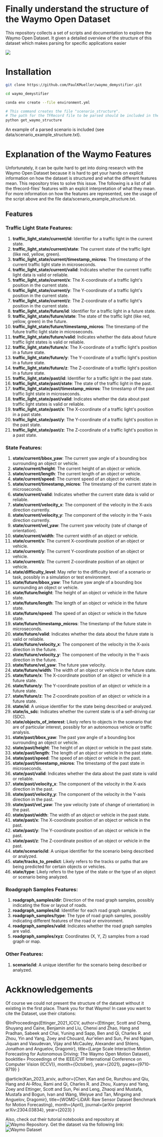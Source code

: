 # Finally understand the structure of the Waymo Open Dataset
This repository collects a set of scripts and documentation to explore the Waymo Open Dataset. It given a detailed overview of the structure of this dataset which makes parsing for specific applications easier

![](waymo_demystified.png)

# Installation

```bash
git clone https://github.com/PaulKMueller/waymo_demystifier.git

cd waymo_demystifier

conda env create --file environment.yml

# This command creates the file "scenario_structure".
# The path for the TFRecord file to be parsed should be included in the config.yml.
python get_waymo_structure
```

An example of a parsed scenario is included (see data/scenario_example_structure.txt).

# Explanation of the Waymo Features
Unfortunately, it can be quite hard to get into doing research with the Waymo Open Dataset because it is hard
to get your hands on explicit information on how the dataset is structured and what the different features mean.
This repository tries to solve this issue.
The following is a list of all the tfrecord-files' features with an explcit interpretation of what they mean.
For more information on how the features are represented, see the usage of the script above and the file data/scenario_example_structure.txt.

## Features

### Traffic Light State Features:

1. **traffic_light_state/current/id**: Identifier for a traffic light in the current state.
2. **traffic_light_state/current/state**: The current state of the traffic light (like red, yellow, green).
3. **traffic_light_state/current/timestamp_micros**: The timestamp of the current traffic light state in microseconds.
4. **traffic_light_state/current/valid**: Indicates whether the current traffic light data is valid or reliable.
5. **traffic_light_state/current/x**: The X-coordinate of a traffic light's position in the current state.
6. **traffic_light_state/current/y**: The Y-coordinate of a traffic light's position in the current state.
7. **traffic_light_state/current/z**: The Z-coordinate of a traffic light's position in the current state.
8. **traffic_light_state/future/id**: Identifier for a traffic light in a future state.
9. **traffic_light_state/future/state**: The state of the traffic light (like red, yellow, green) in the future.
10. **traffic_light_state/future/timestamp_micros**: The timestamp of the future traffic light state in microseconds.
11. **traffic_light_state/future/valid**: Indicates whether the data about future traffic light states is valid or reliable.
12. **traffic_light_state/future/x**: The X-coordinate of a traffic light's position in a future state.
13. **traffic_light_state/future/y**: The Y-coordinate of a traffic light's position in a future state.
14. **traffic_light_state/future/z**: The Z-coordinate of a traffic light's position in a future state.
15. **traffic_light_state/past/id**: Identifier for a traffic light in the past state.
16. **traffic_light_state/past/state**: The state of the traffic light in the past.
17. **traffic_light_state/past/timestamp_micros**: The timestamp of the past traffic light state in microseconds.
18. **traffic_light_state/past/valid**: Indicates whether the data about past traffic light states is valid or reliable.
19. **traffic_light_state/past/x**: The X-coordinate of a traffic light's position in a past state.
20. **traffic_light_state/past/y**: The Y-coordinate of a traffic light's position in the past state.
21. **traffic_light_state/past/z**: The Z-coordinate of a traffic light's position in a past state.

### State Features:

1. **state/current/bbox_yaw**: The current yaw angle of a bounding box surrounding an object or vehicle.
2. **state/current/height**: The current height of an object or vehicle.
3. **state/current/length**: The current length of an object or vehicle.
4. **state/current/speed**: The current speed of an object or vehicle.
5. **state/current/timestamp_micros**: The timestamp of the current state in microseconds.
6. **state/current/valid**: Indicates whether the current state data is valid or reliable.
7. **state/current/velocity_x**: The component of the velocity in the X-axis direction currently.
8. **state/current/velocity_y**: The component of the velocity in the Y-axis direction currently.
9. **state/current/vel_yaw**: The current yaw velocity (rate of change of orientation).
10. **state/current/width**: The current width of an object or vehicle.
11. **state/current/x**: The current X-coordinate position of an object or vehicle.
12. **state/current/y**: The current Y-coordinate position of an object or vehicle.
13. **state/current/z**: The current Z-coordinate position of an object or vehicle.
14. **state/difficulty_level**: May refer to the difficulty level of a scenario or task, possibly in a simulation or test environment.
15. **state/future/bbox_yaw**: The future yaw angle of a bounding box surrounding an object or vehicle.
16. **state/future/height**: The height of an object or vehicle in the future state.
17. **state/future/length**: The length of an object or vehicle in the future state.
18. **state/future/speed**: The speed of an object or vehicle in the future state.
19. **state/future/timestamp_micros**: The timestamp of the future state in microseconds.
20. **state/future/valid**: Indicates whether the data about the future state is valid or reliable.
21. **state/future/velocity_x**: The component of the velocity in the X-axis direction in the future.
22. **state/future/velocity_y**: The component of the velocity in the Y-axis direction in the future.
23. **state/future/vel_yaw**: The future yaw velocity.
24. **state/future/width**: The width of an object or vehicle in the future state.
25. **state/future/x**: The X-coordinate position of an object or vehicle in a future state.
26. **state/future/y**: The Y-coordinate position of an object or vehicle in a future state.
27. **state/future/z**: The Z-coordinate position of an object or vehicle in a future state.
28. **state/id**: A unique identifier for the state being described or analyzed.
29. **state/is_sdc**: Indicates whether the current state is of a self-driving car (SDC).
30. **state/objects_of_interest**: Likely refers to objects in the scenario that are of particular interest, possibly for an autonomous vehicle or traffic analysis.
31. **state/past/bbox_yaw**: The past yaw angle of a bounding box surrounding an object or vehicle.
32. **state/past/height**: The height of an object or vehicle in the past state.
33. **state/past/length**: The length of an object or vehicle in the past state.
34. **state/past/speed**: The speed of an object or vehicle in the past.
35. **state/past/timestamp_micros**: The timestamp of the past state in microseconds.
36. **state/past/valid**: Indicates whether the data about the past state is valid or reliable.
37. **state/past/velocity_x**: The component of the velocity in the X-axis direction in the past.
38. **state/past/velocity_y**: The component of the velocity in the Y-axis direction in the past.
39. **state/past/vel_yaw**: The yaw velocity (rate of change of orientation) in the past.
40. **state/past/width**: The width of an object or vehicle in the past state.
41. **state/past/x**: The X-coordinate position of an object or vehicle in the past.
42. **state/past/y**: The Y-coordinate position of an object or vehicle in the past.
43. **state/past/z**: The Z-coordinate position of an object or vehicle in the past.
44. **state/scenario/id**: A unique identifier for the scenario being described or analyzed.
45. **state/tracks_to_predict**: Likely refers to the tracks or paths that are being predicted for certain objects or vehicles.
46. **state/type**: Likely refers to the type of the state or the type of an object or scenario being analyzed.

### Roadgraph Samples Features:

1. **roadgraph_samples/dir**: Direction of the road graph samples, possibly indicating the flow or layout of roads.
2. **roadgraph_samples/id**: Identifier for each road graph sample.
3. **roadgraph_samples/type**: The type of road graph samples, possibly indicating different features of the road or environment.
4. **roadgraph_samples/valid**: Indicates whether the road graph samples are valid.
5. **roadgraph_samples/xyz**: Coordinates (X, Y, Z) samples from a road graph or map.

### Other Features:

1. **scenario/id**: A unique identifier for the scenario being described or analyzed.


# Ackknowledgements

Of course we could not present the structure of the dataset without it existing in the first place.
Thank you for that Waymo!
In case you want to cite the Dataset, use their citations:

@InProceedings{Ettinger_2021_ICCV, author={Ettinger, Scott and Cheng, Shuyang and Caine, Benjamin and Liu, Chenxi and Zhao, Hang and Pradhan, Sabeek and Chai, Yuning and Sapp, Ben and Qi, Charles R. and Zhou, Yin and Yang, Zoey and Chouard, Aur'elien and Sun, Pei and Ngiam, Jiquan and Vasudevan, Vijay and McCauley, Alexander and Shlens, Jonathon and Anguelov, Dragomir}, title={Large Scale Interactive Motion Forecasting for Autonomous Driving: The Waymo Open Motion Dataset}, booktitle= Proceedings of the IEEE/CVF International Conference on Computer Vision (ICCV)}, month={October}, year={2021}, pages={9710-9719} }

@article{Kan_2023_arxiv, author={Chen, Kan and Ge, Runzhou and Qiu, Hang and Ai-Rfou, Rami and Qi, Charles R. and Zhou, Xuanyu and Yang, Zoey and Ettinger, Scott and Sun, Pei and Leng, Zhaoqi and Mustafa, Mustafa and Bogun, Ivan and Wang, Weiyue and Tan, Mingxing and Anguelov, Dragomir}, title={WOMD-LiDAR: Raw Sensor Dataset Benchmark for Motion Forecasting}, month={April}, journal={arXiv preprint arXiv:2304.03834}, year={2023} }

Also, check out their tutorial notebooks and repository at ![Waymo Repository](https://github.com/waymo-research/waymo-open-dataset).
Get the dataset via the following link: ![Waymo Dataset](https://www.waymo.com/open)